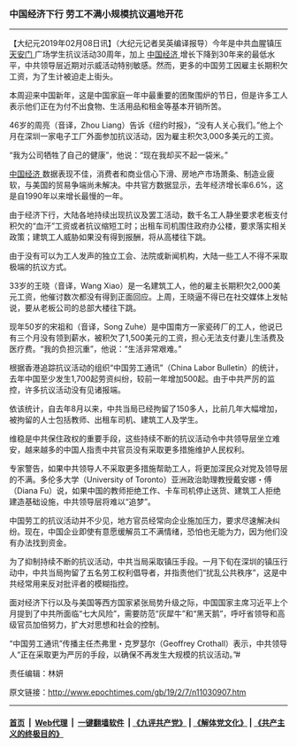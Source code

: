 ### 中国经济下行 劳工不满小规模抗议遍地开花
------------------------

<p>
 【大纪元2019年02月08日讯】（大纪元记者吴英编译报导）今年是中共血腥镇压
 <a href="http://www.epochtimes.com/gb/tag/%E5%A4%A9%E5%AE%89%E9%97%A8.html">
  天安门
 </a>
 广场学生抗议活动30周年，加上
 <a href="http://www.epochtimes.com/gb/tag/%E4%B8%AD%E5%9B%BD%E7%BB%8F%E6%B5%8E.html">
  中国经济
 </a>
 增长下降到30年来的最低水平，中共领导层近期对示威活动特别敏感。然而，更多的中国劳工因雇主长期积欠工资，为了生计被迫走上街头。
</p>
<p>
 本周迎来中国新年，这是中国家庭一年中最重要的团聚围炉的节日，但是许多工人表示他们正在为付不出食物、生活用品和租金等基本开销所苦。
</p>
<p>
 46岁的周亮（音译，Zhou Liang）告诉《纽约时报》，“没有人关心我们。”他上个月在深圳一家电子工厂外面参加抗议活动，因为雇主积欠3,000多美元的工资。
</p>
<p>
 “我为公司牺牲了自己的健康”，他说：“现在我却买不起一袋米。”
</p>
<p>
 <a href="http://www.epochtimes.com/gb/tag/%E4%B8%AD%E5%9B%BD%E7%BB%8F%E6%B5%8E.html">
  中国经济
 </a>
 数据表现不佳，消费者和商业信心下滑、房地产市场萧条、制造业疲软，与美国的贸易争端尚未解决。中共官方数据显示，去年经济增长率6.6%，这是自1990年以来增长最慢的一年。
</p>
<p>
 由于经济下行，大陆各地持续出现抗议及罢工活动，数千名工人静坐要求老板支付积欠的“血汗”工资或者抗议缩短工时；出租车司机围住政府办公楼，要求落实相关政策；建筑工人威胁如果没有得到报酬，将从高楼往下跳。
</p>
<p>
 由于没有可以为工人发声的独立工会、法院或新闻机构，大陆一些工人不得不采取极端的抗议方式。
</p>
<p>
 33岁的王晓（音译，Wang Xiao）是一名建筑工人，他的雇主长期积欠2,000美元工资，他催讨数次都没有得到正面回应。上周，王晓逼不得已在社交媒体上发帖说，要从老板公司的总部大楼往下跳。
</p>
<p>
 现年50岁的宋祖和（音译，Song Zuhe）是中国南方一家瓷砖厂的工人，他说已有三个月没有领到薪水，被积欠了1,500美元的工资，担心无法支付妻儿生活费及医疗费。“我的负担沉重”，他说：“生活非常艰难。”
</p>
<p>
 根据香港追踪抗议活动的组织“中国劳工通讯”（China Labor Bulletin）的统计，去年中国至少发生1,700起劳资纠纷，较前一年增加500起。由于中共严厉的监控，许多抗议活动没有见诸报端。
</p>
<p>
 依该统计，自去年8月以来，中共当局已经拘留了150多人，比前几年大幅增加，被拘留的人士包括教师、出租车司机、建筑工人及学生。
</p>
<p>
 维稳是中共保住政权的重要手段，这些持续不断的抗议活动令中共领导层坐立难安，越来越多的中国人指责中共官员没有采取更多措施维护人民权利。
</p>
<p>
 专家警告，如果中共领导人不采取更多措施帮助工人，将更加深民众对党及领导层的不满。多伦多大学（University of Toronto）亚洲政治助理教授戴安娜・傅（Diana Fu）说，如果中国的教师拒绝工作、卡车司机停止送货、建筑工人拒绝建造基础设施，中共领导层将难以“追梦”。
</p>
<p>
 中国劳工的抗议活动并不少见，地方官员经常向企业施加压力，要求尽速解决纠纷。现在，中国企业即使有意愿缓解员工不满情绪，恐怕也无能为力，因为他们没有办法找到资金。
</p>
<p>
 为了抑制持续不断的抗议活动，中共当局采取镇压手段。一月下旬在深圳的镇压行动中，中共当局拘留了五名劳工权利倡导者，并指责他们“扰乱公共秩序”，这是中共经常用来反对批评者的模糊指控。
</p>
<p>
 面对经济下行以及与美国等西方国家紧张局势升级之际，中国国家主席习近平上个月提到了中共所面临“七大风险”，需要防范“灰犀牛”和“黑天鹅”，呼吁省领导和高级官员加倍努力，扩大对思想和社会的控制。
</p>
<p>
 “中国劳工通讯”传播主任杰弗里・克罗瑟尔（Geoffrey Crothall）表示，中共领导人“正在采取更为严厉的手段，以确保不再发生大规模的抗议活动。”#
</p>
<p>
 责任编辑：林妍
</p>

原文链接：http://www.epochtimes.com/gb/19/2/7/n11030907.htm


------------------------
#### [首页](https://github.com/gfw-breaker/banned-news/blob/master/README.md) &nbsp;|&nbsp; [Web代理](https://github.com/labour-camp/helloworld) &nbsp;|&nbsp; [一键翻墙软件](https://github.com/gfw-breaker/nogfw/blob/master/README.md) &nbsp;| [《九评共产党》](https://github.com/gfw-breaker/9ping.md/blob/master/README.md#九评之一评共产党是什么) | [《解体党文化》](https://github.com/gfw-breaker/jtdwh.md/blob/master/README.md) | [《共产主义的终极目的》](https://github.com/gfw-breaker/gczydzjmd.md/blob/master/README.md)

